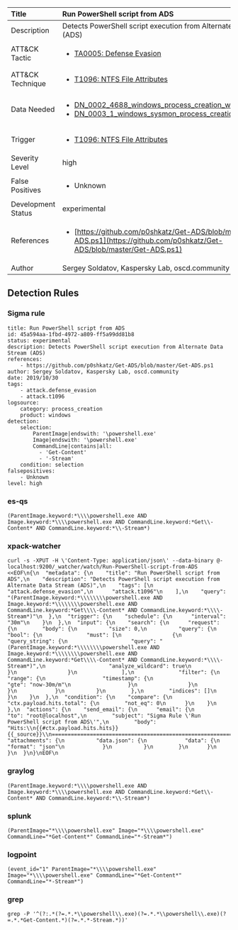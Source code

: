 | Title                | Run PowerShell script from ADS                                                                                                                                                 |
|:---------------------|:------------------------------------------------------------------------------------------------------------------------------------------------------------|
| Description          | Detects PowerShell script execution from Alternate Data Stream (ADS)                                                                                                                                           |
| ATT&amp;CK Tactic    |  <ul><li>[TA0005: Defense Evasion](https://attack.mitre.org/tactics/TA0005)</li></ul>  |
| ATT&amp;CK Technique | <ul><li>[T1096: NTFS File Attributes](https://attack.mitre.org/techniques/T1096)</li></ul>  |
| Data Needed          | <ul><li>[DN_0002_4688_windows_process_creation_with_commandline](../Data_Needed/DN_0002_4688_windows_process_creation_with_commandline.md)</li><li>[DN_0003_1_windows_sysmon_process_creation](../Data_Needed/DN_0003_1_windows_sysmon_process_creation.md)</li></ul>  |
| Trigger              | <ul><li>[T1096: NTFS File Attributes](../Triggers/T1096.md)</li></ul>  |
| Severity Level       | high |
| False Positives      | <ul><li>Unknown</li></ul>  |
| Development Status   | experimental |
| References           | <ul><li>[https://github.com/p0shkatz/Get-ADS/blob/master/Get-ADS.ps1](https://github.com/p0shkatz/Get-ADS/blob/master/Get-ADS.ps1)</li></ul>  |
| Author               | Sergey Soldatov, Kaspersky Lab, oscd.community |


## Detection Rules

### Sigma rule

```
title: Run PowerShell script from ADS
id: 45a594aa-1fbd-4972-a809-ff5a99dd81b8
status: experimental
description: Detects PowerShell script execution from Alternate Data Stream (ADS)
references:
    - https://github.com/p0shkatz/Get-ADS/blob/master/Get-ADS.ps1
author: Sergey Soldatov, Kaspersky Lab, oscd.community
date: 2019/10/30
tags:
    - attack.defense_evasion
    - attack.t1096
logsource:
    category: process_creation
    product: windows
detection:
    selection:
        ParentImage|endswith: '\powershell.exe'
        Image|endswith: '\powershell.exe'
        CommandLine|contains|all: 
          - 'Get-Content'
          - '-Stream'
    condition: selection
falsepositives:
    - Unknown
level: high

```





### es-qs
    
```
(ParentImage.keyword:*\\\\powershell.exe AND Image.keyword:*\\\\powershell.exe AND CommandLine.keyword:*Get\\-Content* AND CommandLine.keyword:*\\-Stream*)
```


### xpack-watcher
    
```
curl -s -XPUT -H \'Content-Type: application/json\' --data-binary @- localhost:9200/_watcher/watch/Run-PowerShell-script-from-ADS <<EOF\n{\n  "metadata": {\n    "title": "Run PowerShell script from ADS",\n    "description": "Detects PowerShell script execution from Alternate Data Stream (ADS)",\n    "tags": [\n      "attack.defense_evasion",\n      "attack.t1096"\n    ],\n    "query": "(ParentImage.keyword:*\\\\\\\\powershell.exe AND Image.keyword:*\\\\\\\\powershell.exe AND CommandLine.keyword:*Get\\\\-Content* AND CommandLine.keyword:*\\\\-Stream*)"\n  },\n  "trigger": {\n    "schedule": {\n      "interval": "30m"\n    }\n  },\n  "input": {\n    "search": {\n      "request": {\n        "body": {\n          "size": 0,\n          "query": {\n            "bool": {\n              "must": [\n                {\n                  "query_string": {\n                    "query": "(ParentImage.keyword:*\\\\\\\\powershell.exe AND Image.keyword:*\\\\\\\\powershell.exe AND CommandLine.keyword:*Get\\\\-Content* AND CommandLine.keyword:*\\\\-Stream*)",\n                    "analyze_wildcard": true\n                  }\n                }\n              ],\n              "filter": {\n                "range": {\n                  "timestamp": {\n                    "gte": "now-30m/m"\n                  }\n                }\n              }\n            }\n          }\n        },\n        "indices": []\n      }\n    }\n  },\n  "condition": {\n    "compare": {\n      "ctx.payload.hits.total": {\n        "not_eq": 0\n      }\n    }\n  },\n  "actions": {\n    "send_email": {\n      "email": {\n        "to": "root@localhost",\n        "subject": "Sigma Rule \'Run PowerShell script from ADS\'",\n        "body": "Hits:\\n{{#ctx.payload.hits.hits}}{{_source}}\\n================================================================================\\n{{/ctx.payload.hits.hits}}",\n        "attachments": {\n          "data.json": {\n            "data": {\n              "format": "json"\n            }\n          }\n        }\n      }\n    }\n  }\n}\nEOF\n
```


### graylog
    
```
(ParentImage.keyword:*\\\\powershell.exe AND Image.keyword:*\\\\powershell.exe AND CommandLine.keyword:*Get\\-Content* AND CommandLine.keyword:*\\-Stream*)
```


### splunk
    
```
(ParentImage="*\\\\powershell.exe" Image="*\\\\powershell.exe" CommandLine="*Get-Content*" CommandLine="*-Stream*")
```


### logpoint
    
```
(event_id="1" ParentImage="*\\\\powershell.exe" Image="*\\\\powershell.exe" CommandLine="*Get-Content*" CommandLine="*-Stream*")
```


### grep
    
```
grep -P '^(?:.*(?=.*.*\\powershell\\.exe)(?=.*.*\\powershell\\.exe)(?=.*.*Get-Content.*)(?=.*.*-Stream.*))'
```




